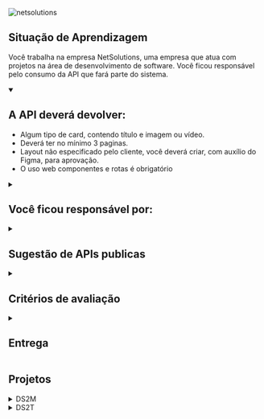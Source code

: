 
![netsolutions](https://user-images.githubusercontent.com/42476943/236190098-91455210-eb6c-4efc-bd19-3dcb7618adc3.png)

## Situação de Aprendizagem

Você trabalha na empresa NetSolutions, uma empresa que atua com projetos na área de
desenvolvimento de software. Você ficou responsável pelo consumo da API que fará parte do
sistema.

<details open>
<summary><h2>A API deverá devolver:</h2></summary>

- Algum tipo de card, contendo título e imagem ou vídeo.
- Deverá ter no mínimo 3 paginas.
- Layout não especificado pelo cliente, você deverá criar, com auxílio do Figma, para aprovação.
- O uso web componentes e rotas é obrigatório

</details>

<details>
<summary><h2>Você ficou responsável por:</h2></summary>

1. Estudar a documentação da API.
2. Consumir a API.
3. Criar os componentes
4. Criar as páginas
5. Criar as rotas
</details>

<details>
<summary><h2>Sugestão de APIs publicas</h2></summary>

- https://swapi.co/
- https://developer.marvel.com/
- https://pokeapi.co/
- http://www.omdbapi.com/
- https://rawg.io/apidocs
- https://developer.github.com/v3/
- https://developers.themoviedb.org/3
- https://api.vagalume.com.br/
- https://lyricsovh.docs.apiary.io/
- https://jikan.docs.apiary.io/
- https://pixabay.com/api/docs/
- https://www.tvmaze.com/api
- https://superheroapi.com/

> 💡 Poderá ser utilizada outra API desde que seja aprovada.

</details>

<details>
<summary><h2>Critérios de avaliação</h2></summary>

- [ ]  Documentou problemas, se encontrado, para futuras consultas?
- [ ]  Foi criado o layout no figma?
- [ ]  A página foi construída seguindo o planejado no Figma?
- [ ]  A página funciona em dispositivos diferentes?
- [ ]  Foi consumida a API escolhida?
- [ ]  Foi criado web componentes?
- [ ]  Foi criado um padrão de roteamente para as paginas?
- [ ]  As funções foram criadas seguindo à boa prática de responsabilidade única?
- [ ]  Quando possível, foi criado funções puras?
- [ ]  O projeto está publicado?
- [ ]  Foi criado o arquivo README.md?

</details>

<details>
<summary><h2>Entrega</h2></summary>

- Crie uma pasta com seu nome dentro da pasta projetos e faça um pull request
- Data: 04/05/23
- Horário: 11:30

</details>

## Projetos
<details>
<summary>DS2M</summary>

  | Nome | API | Projeto |
  |---|---|---|
  |[Fernando Leonid](https://github.com/fernandoleonid) | [ViaCEP](https://viacep.com.br/) | [Cadastro](https://github.com/fernandoleonid/consumo-api-js/tree/main/01-viacep) |
  |[Felipe Florencio](https://github.com/FelipeFlorencio9) | [Pixabay](https://pixabay.com/api/docs/) | [Pixabay API Consumer](https://github.com/FelipeFlorencio9/pixabay-api#readme) |
  |[Gustavo Henrique](https://github.com/GustavoHenriqueProjects) | [TheSpaceDevs](https://ll.thespacedevs.com/docs/) | [TheSpaceDevs API Consumer](https://github.com/GustavoHenriqueProjects/The-Space-FrontEnd)|
  [Caio Palermo](https://github.com/HasegawaTaizou) | [Vagalume](https://api.vagalume.com.br/) | [Songsphere](https://github.com/HasegawaTaizou/SongSphere#readme) |

</details>

<details>
<summary>DS2T</summary>

  | Nome | API | Projeto |
  |---|---|---|
  |[Fernando Leonid](https://github.com/fernandoleonid) | [ViaCEP](https://viacep.com.br/) | [Cadastro](https://github.com/fernandoleonid/consumo-api-js/tree/main/01-viacep) |
  |[Bianca Leao](https://github.com/fernandoleonid) | [OMDBAPI](http://www.omdbapi.com/) | [Bibisflix](https://github.com/leaobia/netflix) |
  |[Artur Alves](https://github.com/ArturAlvess) | [PokeAPI](https://pokeapi.co/) | [PokeInfo](https://github.com/ArturAlvess/pokeinfo-webcomponent) |
  |[Millena Ferreira](https://github.com/MillenaFerreira) | [HarryPotterAPI](https://hp-api.onrender.com/) | [Hogwarts](https://the-world-of-harry-potter.vercel.app/) |

</details>
